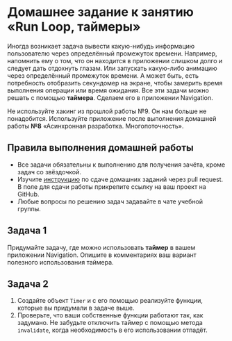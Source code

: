 # Домашнее задание к занятию «Run Loop, таймеры»

Иногда возникает задача вывести какую-нибудь информацию пользователю через определённый промежуток времени. Например, напомнить ему о том, что он находится в приложении слишком долго и следует дать отдохнуть глазам. Или запускать какую-либо анимацию через определённый промежуток времени. А может быть, есть потребность отобразить секундомер на экране, чтобы замерить время выполнения операции или время ожидания.
Все эти задачи можно решать с помощью **таймера**. Сделаем его в приложении Navigation.

Не используйте хакинг из прошлой работы №9. Он нам больше не понадобится. Используйте приложение после выполнения домашней работы **№8** «Асинхронная разработка. Многопоточность».

## Правила выполнения домашней работы

* Все задачи обязательны к выполнению для получения зачёта, кроме задач со звёздочкой.
* Изучите [инструкцию](https://github.com/netology-code/iosint-homeworks/blob/main/Pull%20request's%20guideline.md) по сдаче домашних заданий через pull request. В поле для сдачи работы прикрепите ссылку на ваш проект на GitHub.
* Любые вопросы по решению задач задавайте в чате учебной группы.

## Задача 1
Придумайте задачу, где можно использовать **таймер** в вашем приложении Navigation. Опишите в комментариях ваш вариант полезного использования таймера.

## Задача 2
1. Создайте объект `Timer` и с его помощью реализуйте функции, которые вы придумали в задаче выше.
2. Проверьте, что ваши собственные функции работают так, как задумано. Не забудьте отключить таймер с помощью метода `invalidate`, когда необходимость в его использовании отпадёт.

